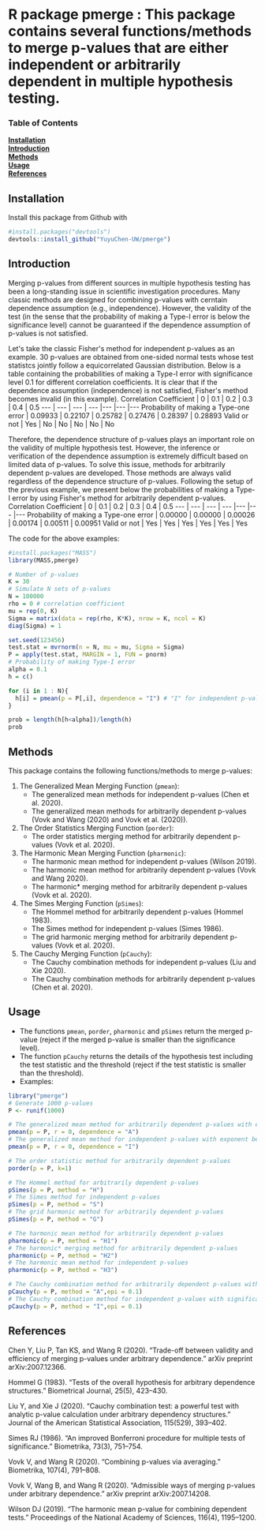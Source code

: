 # R package pmerge : This package contains several functions/methods to merge p-values that are either independent or arbitrarily dependent in multiple hypothesis testing.


### Table of Contents
**[Installation](#installation)**<br>
**[Introduction](#introduction)**<br>
**[Methods](#methods)**<br>
**[Usage](#usage)**<br>
**[References](#references)**<br>
## Installation
Install this package from Github with 
```r
#install.packages("devtools")
devtools::install_github("YuyuChen-UW/pmerge")
```
## Introduction
Merging p-values from different sources in multiple hypothesis testing has been a long-standing issue in scientific investigation procedures. Many classic methods are designed for combining p-values with cerntain dependence assumption (e.g., independence). However, the validity of the test (in the sense that the probability of making a Type-I error is below the significance level) cannot be guaranteed if the dependence assumption of p-values is not satisfied. 

Let's take the classic Fisher's method for independent p-values as an example. 30 p-values are obtained from one-sided normal tests whose test statistcs jointly follow a equicorrelated Gaussian distribution. Below is a table containing the probabilities of making a Type-I error with significance level 0.1 for different correlation coefficients. It is clear that if the dependence assumption (independence) is not satisfied, Fisher's method becomes invalid (in this example).
Correlation Coefficient | 0 | 0.1 | 0.2 | 0.3 | 0.4 | 0.5 
--- | --- | --- | --- |--- |--- |--- 
Probability of making a Type-one error | 0.09933 | 0.22107 | 0.25782 | 0.27476 | 0.28397 | 0.28893
Valid or not | Yes | No | No | No | No | No

Therefore, the dependence structure of p-values plays an important role on the validity of multiple hypothesis test. However, the inference or verification of the dependence assumption is extremely difficult based on limited data of p-values. To solve this issue, methods for arbitrarily dependent p-values are developed. Those methods are always valid regardless of the dependence structure of p-values. Following the setup of the previous example, we present below the probabilities of making a Type-I error by using Fisher's method for arbitrarily dependent p-values.
Correlation Coefficient | 0 | 0.1 | 0.2 | 0.3 | 0.4 | 0.5 
--- | --- | --- | --- |--- |--- |--- 
Probability of making a Type-one error | 0.00000 | 0.00000 | 0.00026 | 0.00174 | 0.00511 | 0.00951
Valid or not | Yes | Yes | Yes | Yes | Yes | Yes

The code for the above examples:
```r
#install.packages("MASS")
library(MASS,pmerge)

# Number of p-values
K = 30
# Simulate N sets of p-values
N = 100000
rho = 0 # correlation coefficient
mu = rep(0, K)
Sigma = matrix(data = rep(rho, K*K), nrow = K, ncol = K)
diag(Sigma) = 1

set.seed(123456)
test.stat = mvrnorm(n = N, mu = mu, Sigma = Sigma)
P = apply(test.stat, MARGIN = 1, FUN = pnorm)
# Probability of making Type-I error
alpha = 0.1
h = c()

for (i in 1 : N){
  h[i] = pmean(p = P[,i], dependence = "I") # "I" for independent p-values, "A" for arbitrarily dependent p-values
}

prob = length(h[h<alpha])/length(h)
prob
```




## Methods
This package contains the following functions/methods to merge p-values:
1. The Generalized Mean Merging Function (`pmean`): 
   - The generalized mean methods for independent p-values (Chen et al. 2020).
   - The generalized mean methods for arbitrarily dependent p-values (Vovk and Wang (2020) and Vovk et al. (2020)).
2. The Order Statistics Merging Function (`porder`): 
   - The order statistics merging method for arbitrarily dependent p-values (Vovk et al. 2020).
3. The Harmonic Mean Merging Function (`pharmonic`): 
   - The harmonic mean method for independent p-values (Wilson 2019).
   - The harmonic mean method for arbitrarily dependent p-values (Vovk and Wang 2020).
   - The harmonic* merging method for arbitrarily dependent p-values (Vovk et al. 2020).
4. The Simes Merging Function (`pSimes`): 
   - The Hommel method for arbitrarily dependent p-values (Hommel 1983).
   - The Simes method for independent p-values (Simes 1986).
   - The grid harmonic merging method for arbitrarily dependent p-values (Vovk et al. 2020).
5. The Cauchy Merging Function (`pCauchy`): 
   - The Cauchy combination methods for independent p-values (Liu and Xie 2020).
   - The Cauchy combination methods for arbitrarily dependent p-values (Chen et al. 2020).
## Usage
- The functions `pmean`, `porder`, `pharmonic` and `pSimes` return the merged p-value (reject if the merged p-value is smaller than the significance level).
- The function `pCauchy` returns the details of the hypothesis test including the test statistic and the threshold (reject if the test statistic is smaller than the threshold).
- Examples:
```r
library("pmerge")
# Generate 1000 p-values
P <- runif(1000)

# The generalized mean method for arbitrarily dependent p-values with exponent being 0
pmean(p = P, r = 0, dependence = "A")
# The generalized mean method for independent p-values with exponent being 0
pmean(p = P, r = 0, dependence = "I")

# The order statistic method for arbitrarily dependent p-values
porder(p = P, k=1)

# The Hommel method for arbitrarily dependent p-values
pSimes(p = P, method = "H")
# The Simes method for independent p-values
pSimes(p = P, method = "S")
# The grid harmonic method for arbitrarily dependent p-values
pSimes(p = P, method = "G")

# The harmonic mean method for arbitrarily dependent p-values
pharmonic(p = P, method = "H1")
# The harmonic* merging method for arbitrarily dependent p-values
pharmonic(p = P, method = "H2")
# The harmonic mean method for independent p-values
pharmonic(p = P, method = "H3")

# The Cauchy combination method for arbitrarily dependent p-values with significance level 0.1
pCauchy(p = P, method = "A",epi = 0.1)
# The Cauchy combination method for independent p-values with significance level 0.1
pCauchy(p = P, method = "I",epi = 0.1)
```


## References
Chen Y, Liu P, Tan KS, and Wang R (2020). “Trade-off between validity and efficiency of merging p-values under arbitrary dependence.” arXiv preprint arXiv:2007.12366.

Hommel G (1983). “Tests of the overall hypothesis for arbitrary dependence structures.” Biometrical Journal, 25(5), 423–430.

Liu Y, and Xie J (2020). “Cauchy combination test: a powerful test with analytic p-value calculation under arbitrary dependency structures.” Journal of the American Statistical Association, 115(529), 393–402.

Simes RJ (1986). “An improved Bonferroni procedure for multiple tests of significance.” Biometrika, 73(3), 751–754.

Vovk V, and Wang R (2020). “Combining p-values via averaging.” Biometrika, 107(4), 791–808.

Vovk V, Wang B, and Wang R (2020). “Admissible ways of merging p-values under arbitrary dependence.” arXiv preprint arXiv:2007.14208.

Wilson DJ (2019). “The harmonic mean p-value for combining dependent tests.” Proceedings of the National Academy of Sciences, 116(4), 1195–1200.
